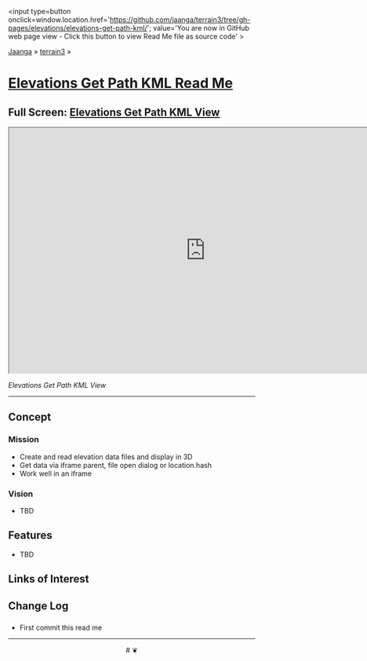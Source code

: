 <span style=display:none; >[You are now in GitHub source code view - click this link to view Read Me file as a web page]
( https://jaanga.github.io/terrain3/#elevations/elevations-get-path-kml/ "View file as a web page." ) </span>
<input type=button onclick=window.location.href='https://github.com/jaanga/terrain3/tree/gh-pages/elevations/elevations-get-path-kml/'; value='You are now in GitHub web page view - Click this button to view Read Me file as source code' >

[Jaanga]( http://jaanga.github.io ) &raquo; [terrain3]( https://jaanga.github.io/terrain3/ ) &raquo;

[Elevations Get Path KML Read Me]( https://jaanga.github.io/terrain3/#elevations/elevations-get-path-kml/ )
===

## Full Screen: [Elevations Get Path KML View]( https://jaanga.github.io/terrain3/elevations/elevations-get-path-kml/index.html )


<img src="" style=display:none; width=800 >

<iframe src="https://jaanga.github.io/terrain3/elevations/elevations-get-path-kml/index.html" width=800px height=500px onload=this.contentWindow.controls.enableZoom=false; ></iframe>

_Elevations Get Path KML View_

***


## Concept

### Mission

* Create and read elevation data files and display in 3D
* Get data via iframe parent, file open dialog or location.hash
* Work well in an iframe


### Vision

* TBD


## Features

* TBD



## Links of Interest


## Change Log

### 

* First commit this read me



***

<center title='Jaanga ~ your 3D happy place' >
# <a href=javascript:window.scrollTo(0,0); style=text-decoration:none; > ❦ </a>
</center>
